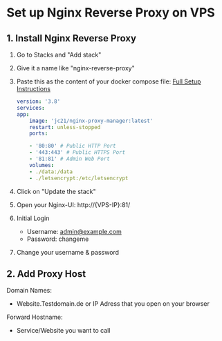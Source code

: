 # Set up Nginx Reverse Proxy on VPS

## 1. Install Nginx Reverse Proxy
1. Go to Stacks and "Add stack"
2. Give it a name like "nginx-reverse-proxy"
3. Paste this as the content of your docker compose file: [Full Setup Instructions
](https://nginxproxymanager.com/setup/#running-the-app)

    ```yaml
    version: '3.8'
    services:
    app:
        image: 'jc21/nginx-proxy-manager:latest'
        restart: unless-stopped
        ports:

        - '80:80' # Public HTTP Port
        - '443:443' # Public HTTPS Port
        - '81:81' # Admin Web Port
        volumes:
        - ./data:/data
        - ./letsencrypt:/etc/letsencrypt
    ```

4. Click on "Update the stack" 
5. Open your Nginx-UI: http://{VPS-IP}:81/
6. Initial Login
    - Username: admin@example.com
    - Password: changeme
7. Change your username & password

## 2. Add Proxy Host
Domain Names: 
- Website.Testdomain.de or IP Adress that you open on your browser

Forward Hostname:
- Service/Website you want to call

